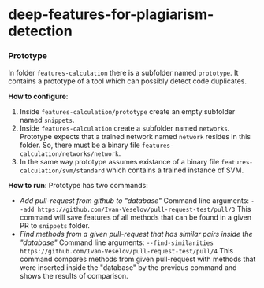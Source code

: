 # deep-features-for-plagiarism-detection

### Prototype

In folder `features-calculation` there is a subfolder named `prototype`. It contains a prototype of a tool which can possibly detect code duplicates.

**How to configure**:

1. Inside `features-calculation/prototype` create an empty subfolder named `snippets`.
2. Inside `features-calculation` create a subfolder named `networks`. Prototype expects that a trained network named `network` resides in this folder. So, there must be a binary file `features-calculation/networks/network`.
3. In the same way prototype assumes existance of a binary file `features-calculation/svm/standard` which contains a trained instance of SVM.

**How to run**:
Prototype has two commands:

- *Add pull-request from github to "database"*
Command line arguments: `--add https://github.com/Ivan-Veselov/pull-request-test/pull/3`
This command will save features of all methods that can be found in a given PR to `snippets` folder.
- *Find methods from a given pull-request that has similar pairs inside the "database"*
Command line arguments: `--find-similarities https://github.com/Ivan-Veselov/pull-request-test/pull/4`
This command compares methods from given pull-request with methods that were inserted inside the "database" by the previous command and shows the results of comparison.
